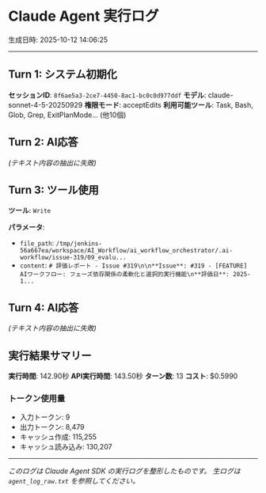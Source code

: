 # Claude Agent 実行ログ

生成日時: 2025-10-12 14:06:25

---

## Turn 1: システム初期化

**セッションID**: `8f6ae5a3-2ce7-4450-8ac1-bc0c0d977ddf`
**モデル**: claude-sonnet-4-5-20250929
**権限モード**: acceptEdits
**利用可能ツール**: Task, Bash, Glob, Grep, ExitPlanMode... (他10個)

## Turn 2: AI応答

*(テキスト内容の抽出に失敗)*

## Turn 3: ツール使用

**ツール**: `Write`

**パラメータ**:
- `file_path`: `/tmp/jenkins-56a667ea/workspace/AI_Workflow/ai_workflow_orchestrator/.ai-workflow/issue-319/09_evalu...`
- `content`: `# 評価レポート - Issue #319\n\n**Issue**: #319 - [FEATURE] AIワークフロー: フェーズ依存関係の柔軟化と選択的実行機能\n**評価日**: 2025-1...`

## Turn 4: AI応答

*(テキスト内容の抽出に失敗)*

## 実行結果サマリー

**実行時間**: 142.90秒
**API実行時間**: 143.50秒
**ターン数**: 13
**コスト**: $0.5990

### トークン使用量
- 入力トークン: 9
- 出力トークン: 8,479
- キャッシュ作成: 115,255
- キャッシュ読み込み: 130,207

---

*このログは Claude Agent SDK の実行ログを整形したものです。*
*生ログは `agent_log_raw.txt` を参照してください。*